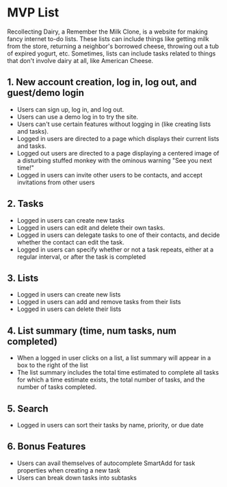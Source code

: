# MVP List

Recollecting Dairy, a Remember the Milk Clone, is a website for making fancy internet to-do lists. These lists can include things like getting milk from the store, returning a neighbor's borrowed cheese, throwing out a tub of expired yogurt, etc. Sometimes, lists can include tasks related to things that don't involve dairy at all, like American Cheese.

## 1. New account creation, log in, log out, and guest/demo login

* Users can sign up, log in, and log out.
* Users can use a demo log in to try the site.
* Users can't use certain features without logging in (like creating lists and tasks).
* Logged in users are directed to a page which displays their current lists and tasks.
* Logged out users are directed to a page displaying a centered image of a disturbing stuffed monkey with the ominous warning "See you next time!"
* Logged in users can invite other users to be contacts, and accept invitations from other users

## 2. Tasks

* Logged in users can create new tasks
* Logged in users can edit and delete their own tasks.
* Logged in users can delegate tasks to one of their contacts, and decide whether the contact can edit the task.
* Logged in users can specify whether or not a task repeats, either at a regular interval, or after the task is completed

## 3. Lists

* Logged in users can create new lists
* Logged in users can add and remove tasks from their lists
* Logged in users can delete their lists

## 4. List summary (time, num tasks, num completed)

* When a logged in user clicks on a list, a list summary will appear in a box to the right of the list
* The list summary includes the total time estimated to complete all tasks for which a time estimate exists, the total number of tasks, and the number of tasks completed.

## 5. Search

* Logged in users can sort their tasks by name, priority, or due date

## 6. Bonus Features

* Users can avail themselves of autocomplete SmartAdd for task properties when creating a new task
* Users can break down tasks into subtasks
